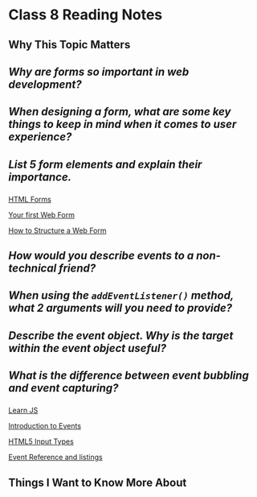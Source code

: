 # Class 8 Reading Notes

## Why This Topic Matters

###

## *Why are forms so important in web development?*

###

## *When designing a form, what are some key things to keep in mind when it comes to user experience?*

### 

## *List 5 form elements and explain their importance.*

### 

[HTML Forms](https://developer.mozilla.org/en-US/docs/Learn/Forms)

[Your first Web Form](https://developer.mozilla.org/en-US/docs/Learn/Forms/Your_first_form)

[How to Structure a Web Form](https://developer.mozilla.org/en-US/docs/Learn/Forms/How_to_structure_a_web_form)

## *How would you describe events to a non-technical friend?*

###

## *When using the `addEventListener()` method, what 2 arguments will you need to provide?*

###

## *Describe the event object. Why is the target within the event object useful?*

###

## *What is the difference between event bubbling and event capturing?*

### 

[Learn JS](https://developer.mozilla.org/en-US/docs/Learn/JavaScript)

[Introduction to Events](https://developer.mozilla.org/en-US/docs/Learn/JavaScript/Building_blocks/Events)

[HTML5 Input Types](https://developer.mozilla.org/en-US/docs/Learn/Forms/HTML5_input_types)

[Event Reference and listings](https://developer.mozilla.org/en-US/docs/Web/Events)

## Things I Want to Know More About

### 